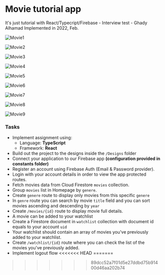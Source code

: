 <h1>Movie tutorial app </h1> 
 
It's just tutorial with React/Typecript/Firebase - Interview test - Ghady Alhamad
Implemented in 2022, Feb.

![Movie1](https://raw.githubusercontent.com/GhadyAlhamad/MovieApp/main/samples/home4.PNG)

![Movie2](https://raw.githubusercontent.com/GhadyAlhamad/MovieApp/main/samples/genreMovies.PNG?raw=true)

![Movie3](https://raw.githubusercontent.com/GhadyAlhamad/MovieApp/main/samples/movies1.PNG?raw=true)

![Movie4](https://raw.githubusercontent.com/GhadyAlhamad/MovieApp/main/samples/movies5.PNG?raw=true)

![Movie5](https://raw.githubusercontent.com/GhadyAlhamad/MovieApp/main/samples/movies6.PNG?raw=true)

![Movie6](https://raw.githubusercontent.com/GhadyAlhamad/MovieApp/main/samples/movies3.PNG?raw=true)

![Movie7](https://raw.githubusercontent.com/GhadyAlhamad/MovieApp/main/samples/movies4.PNG?raw=true)

![Movie8](https://raw.githubusercontent.com/GhadyAlhamad/MovieApp/main/samples/watchlist.PNG?raw=true)

![Movie9](https://raw.githubusercontent.com/GhadyAlhamad/MovieApp/main/samples/login.PNG?raw=true)

### Tasks

- Implement assignment using:
  - Language: **TypeScript**
  - Framework: **React**
- Build out the project to the designs inside the `/Designs` folder
- Connect your application to our Firebase app **(configuration provided in constants folder)**
- Register an account using Firebase Auth (Email & Password provider).
- Login with your account details in order to view the app protected routes.
- Fetch movies data from Cloud Firestore `movies` collection.
- Group `movies` list in Homepage by `genere`.
- Create `genere` route to display only movies from this specific `genere`
- In `genre` route you can search by movie `title` field and you can sort movies ascending and descending by `year`
- Create `/movies/{id}` route to display movie full details.
- A movie can be added to your watchlist
- Create a Firestore document in `watchlist` collection with document id equals to your account `uid`
- Your watchlist should contain an array of movies you've previously added to your watchlist.
- Create `/watchlist/{id}` route where you can check the list of the movies you've previously added.
- Implement logout flow
<<<<<<< HEAD
=======
 
>>>>>>> 89dcc52a7f01d5e27ddbd75b91400d46aa202b74
